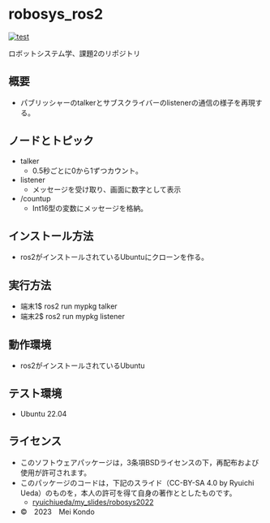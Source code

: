 # robosys_ros2
[![test](https://github.com/konnddo/robosys_ros2/actions/workflows/test.yml/badge.svg)](https://github.com/konnddo/robosys_ros2/actions/workflows/test.yml)

ロボットシステム学、課題2のリポジトリ

## 概要
 * パブリッシャーのtalkerとサブスクライバーのlistenerの通信の様子を再現する。

## ノードとトピック
 * talker
    * 0.5秒ごとに0から1ずつカウント。
 * listener
    * メッセージを受け取り、画面に数字として表示
 * /countup
    * Int16型の変数にメッセージを格納。

## インストール方法
 * ros2がインストールされているUbuntuにクローンを作る。

## 実行方法
 * 端末1$ ros2 run mypkg talker
 * 端末2$ ros2 run mypkg listener

## 動作環境
 * ros2がインストールされているUbuntu

## テスト環境
 * Ubuntu 22.04

## ライセンス
 * このソフトウェアパッケージは，3条項BSDライセンスの下，再配布および使用が許可されます。
 * このパッケージのコードは，下記のスライド（CC-BY-SA 4.0 by Ryuichi Ueda）のものを，本人の許可を得て自身の著作ととしたものです。
   * [ryuichiueda/my_slides/robosys2022](https://github.com/ryuichiueda/my_slides/tree/master/robosys_2022)
 * ©　2023　Mei Kondo
